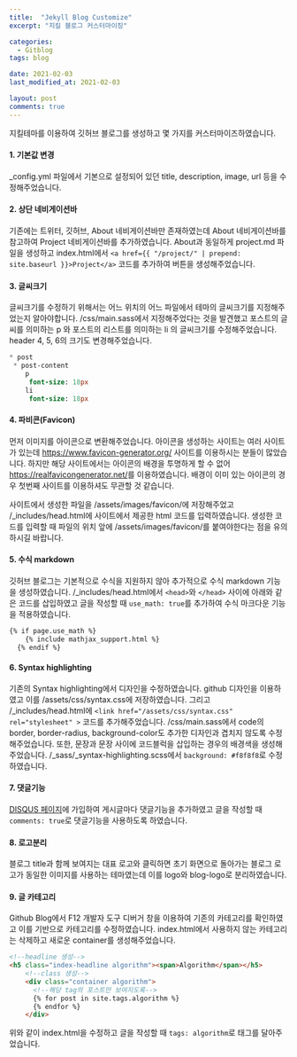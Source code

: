 ```yaml
---
title:  "Jekyll Blog Customize"
excerpt: "지킬 블로그 커스터마이징"

categories:
  - Gitblog
tags: blog

date: 2021-02-03
last_modified_at: 2021-02-03

layout: post
comments: true
---
```


지킬테마를 이용하여 깃허브 블로그를 생성하고 몇 가지를 커스터마이즈하였습니다.

#### 1. 기본값 변경
_config.yml 파일에서 기본으로 설정되어 있던 title, description, image, url 등을 수정해주었습니다.

#### 2. 상단 네비게이션바
기존에는 트위터, 깃허브, About 네비게이션바만 존재하였는데 About 네비게이션바를 참고하여 Project 네비게이션바를 추가하였습니다. About과 동일하게 project.md 파일을 생성하고 index.html에서 `<a href={{ "/project/" | prepend: site.baseurl }}>Project</a>` 코드를 추가하여 버튼을 생성해주었습니다.

#### 3. 글씨크기
글씨크기를 수정하기 위해서는 어느 위치의 어느 파일에서 테마의 글씨크기를 지정해주었는지 알아야합니다. /css/main.sass에서 지정해주었다는 것을 발견했고 포스트의 글씨를 의미하는 p 와 포스트의 리스트를 의미하는 li 의 글씨크기를 수정해주었습니다. header 4, 5, 6의 크기도 변경해주었습니다.

``` sass
* post
 * post-content
    p
     font-size: 18px
    li
     font-size: 18px
```


#### 4. 파비콘(Favicon)
먼저 이미지를 아이콘으로 변환해주었습니다. 아이콘을 생성하는 사이트는 여러 사이트가 있는데 <https://www.favicon-generator.org/> 사이트를 이용하시는 분들이 많았습니다. 하지만 해당 사이트에서는 아이콘의 배경을 투명하게 할 수 없어 <https://realfavicongenerator.net/>를 이용하였습니다. 배경이 이미 있는 아이콘의 경우 첫번째 사이트를 이용하셔도 무관할 것 같습니다.  

사이트에서 생성한 파일을 /assets/images/favicon/에 저장해주었고 /_includes/head.html에 사이트에서 제공한 html 코드를 입력하였습니다. 생성한 코드를 입력할 때 파일의 위치 앞에 /assets/images/favicon/를 붙여야한다는 점을 유의하시길 바랍니다.

#### 5. 수식 markdown
깃허브 블로그는 기본적으로 수식을 지원하지 않아 추가적으로 수식 markdown 기능을 생성하였습니다. /_includes/head.html에서 `<head>`와 `</head>` 사이에 아래와 같은 코드를 삽입하였고 글을 작성할 때 ```use_math: true```를 추가하여 수식 마크다운 기능을 적용하였습니다.

```html
{% if page.use_math %}
    {% include mathjax_support.html %}
  {% endif %}
```

#### 6. Syntax highlighting
기존의 Syntax highlighting에서 디자인을 수정하였습니다. github 디자인을 이용하였고 이를 /assets/css/syntax.css에 저장하였습니다. 그리고 /_includes/head.html에 `<link href="/assets/css/syntax.css" rel="stylesheet" >` 코드를 추가해주었습니다. /css/main.sass에서 code의 border, border-radius, background-color도 추가한 디자인과 겹치지 않도록 수정해주었습니다. 또한, 문장과 문장 사이에 코드블럭을 삽입하는 경우의 배경색을 생성해주었습니다. /_sass/_syntax-highlighting.scss에서 `background: #f8f8f8`로 수정하였습니다.


#### 7. 댓글기능
[DISQUS 페이지](https://disqus.com/)에 가입하여 게시글마다 댓글기능을 추가하였고 글을 작성할 때 `comments: true`로 댓글기능을 사용하도록 하였습니다.

#### 8. 로고분리
블로그 title과 함께 보여지는 대표 로고와 클릭하면 초기 화면으로 돌아가는 블로그 로고가 동일한 이미지를 사용하는 테마였는데 이를 logo와 blog-logo로 분리하였습니다.

#### 9. 글 카테고리
Github Blog에서 F12 개발자 도구 디버거 창을 이용하여 기존의 카테고리를 확인하였고 이를 기반으로 카테고리를 수정하였습니다. index.html에서 사용하지 않는 카테고리는 삭제하고 새로운 container를 생성해주었습니다.

``` html
<!--headline 생성-->
<h5 class="index-headline algorithm"><span>Algorithm</span></h5>
    <!--class 생성-->
    <div class="container algorithm">
      <!--해당 tag의 포스트만 보여지도록-->
      {% for post in site.tags.algorithm %}
      {% endfor %}
    </div>                         
```

위와 같이 index.html을 수정하고 글을 작성할 때 `tags: algorithm`로 태그를 달아주었습니다.

